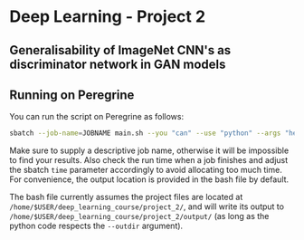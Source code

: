 # Deep Learning - Project 2

## Generalisability of ImageNet CNN's as discriminator network in GAN models

## Running on Peregrine

You can run the script on Peregrine as follows:

```sh
sbatch --job-name=JOBNAME main.sh --you "can" --use "python" --args "here"
```

Make sure to supply a descriptive job name, otherwise it will be impossible to
find your results. Also check the run time when a job finishes and adjust the
sbatch `time` parameter accordingly to avoid allocating too much time. For
convenience, the output location is provided in the bash file by default.

The bash file currently assumes the project files are located at
`/home/$USER/deep_learning_course/project_2/`, and will write its output to
`/home/$USER/deep_learning_course/project_2/output/` (as long as the python code
respects the `--outdir` argument).
